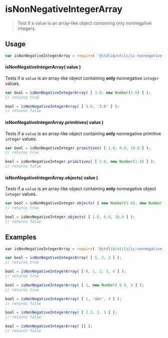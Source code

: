 # isNonNegativeIntegerArray

> Test if a value is an array-like object containing only nonnegative integers.

<section class="usage">

## Usage

``` javascript
var isNonNegativeIntegerArray = require( '@stdlib/utils/is-nonnegative-integer-array' );
```

#### isNonNegativeIntegerArray( value )

Tests if a `value` is an array-like object containing __only__ nonnegative `integer` values.

``` javascript
var bool = isNonNegativeIntegerArray( [ 3.0, new Number(3.0) ] );
// returns true

bool = isNonNegativeIntegerArray( [ 3.0, '3.0' ] );
// returns false
```

#### isNonNegativeIntegerArray.primitives( value )

Tests if a `value` is an array-like object containing __only__  nonnegative primitive `integer` values.

``` javascript
var bool = isNonNegativeInteger.primitives( [ 1.0, 0.0, 10.0 ] );
// returns true

bool = isNonNegativeInteger.primitives( [ 3.0, new Number(1.0) ] );
// returns false
```

#### isNonNegativeIntegerArray.objects( value )

Tests if a `value` is an array-like object containing __only__  nonnegative object `integer` values.

``` javascript
var bool = isNonNegativeInteger.objects( [ new Number(3.0), new Number(1.0) ] );
// returns true

bool = isNonNegativeInteger.objects( [ 1.0, 0.0, 10.0 ] );
// returns false
```

</section>

<!-- /.usage -->


<section class="examples">

## Examples

``` javascript
var isNonNegativeIntegerArray = require( '@stdlib/utils/is-nonnegative-integer-array' );

var bool = isNonNegativeIntegerArray( [ 5, 2, 3 ] );
// returns true

bool = isNonNegativeIntegerArray( [ 0, 1, 2, 3, 4 ] );
// returns true

bool = isNonNegativeIntegerArray( [ 1, new Number( 6 ), 3 ] );
// returns true

bool = isNonNegativeIntegerArray( [ 1, 'abc', 3 ] );
// returns false

bool = isNonNegativeIntegerArray( [ 2.3, 1, 3 ] );
// returns false

bool = isNonNegativeIntegerArray( [] );
// returns false
```

</section>

<!-- /.examples -->


<section class="links">

</section>

<!-- /.links -->
